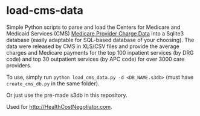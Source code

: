 load-cms-data
=============

Simple Python scripts to parse and load the Centers for Medicare and Medicaid Services (CMS) [Medicare Provider Charge Data](http://www.cms.gov/Research-Statistics-Data-and-Systems/Statistics-Trends-and-Reports/Medicare-Provider-Charge-Data/) into a Sqlite3 database (easily adaptable for SQL-based database of your choosing). The data were released by CMS in XLS/CSV files and provide the average charges and Medicare payments for the top 100 inpatient services (by DRG code) and top 30 outpatient services (by APC code) for over 3000 care providers.

To use, simply run `python load_cms_data.py -d <DB_NAME.s3db>` (must have `create_cms_db.py` in the same folder).

Or just use the pre-made s3db in this repository.

Used for http://HealthCostNegotiator.com.

